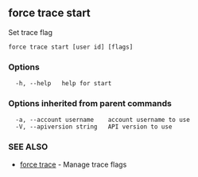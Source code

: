 ## force trace start

Set trace flag

```
force trace start [user id] [flags]
```

### Options

```
  -h, --help   help for start
```

### Options inherited from parent commands

```
  -a, --account username    account username to use
  -V, --apiversion string   API version to use
```

### SEE ALSO

* [force trace](force_trace.md)	 - Manage trace flags

